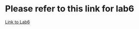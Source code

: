 # Please refer to this link for lab6
[Link to Lab6](https://github.com/Dhruvpopa/AI-Labs/tree/main/Lab6)
